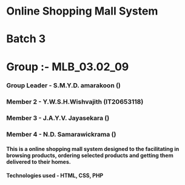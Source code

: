 # Online Shopping Mall System
 
# Batch 3
# Group :- MLB_03.02_09
### Group Leader - S.M.Y.D. amarakoon ()
### Member 2 - Y.W.S.H.Wishvajith (IT20653118)
### Member 3 - J.A.Y.V. Jayasekara ()
### Member 4 - N.D. Samarawickrama ()
#### This is a online shopping mall system designed to the facilitating in browsing products, ordering selected products and getting them delivered to their homes. 
#### Technologies used - HTML, CSS, PHP
